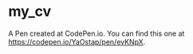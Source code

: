 # my_cv


A Pen created at CodePen.io. You can find this one at https://codepen.io/YaOstap/pen/evKNpX.
